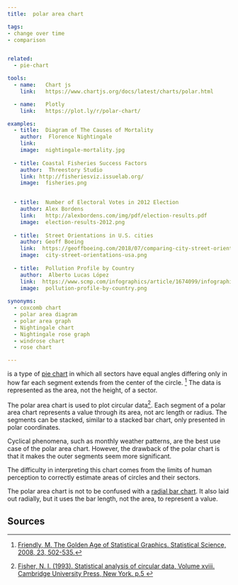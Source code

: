 ```yaml
---
title:  polar area chart 

tags:
- change over time
- comparison


related:
  - pie-chart

tools:
  - name:   Chart js
    link:   https://www.chartjs.org/docs/latest/charts/polar.html

  - name:   Plotly
    link:   https://plot.ly/r/polar-chart/

examples:
  - title:  Diagram of The Causes of Mortality
    author:  Florence Nightingale
    link:   
    image:  nightingale-mortality.jpg
    
  - title: Coastal Fisheries Success Factors
    author:  Threestory Studio
    link: http://fisheriesviz.issuelab.org/
    image:  fisheries.png
  

  - title:  Number of Electoral Votes in 2012 Election
    author: Alex Bordens
    link:   http://alexbordens.com/img/pdf/election-results.pdf
    image:  election-results-2012.png
    
  - title:  Street Orientations in U.S. cities
    author: Geoff Boeing
    link:  https://geoffboeing.com/2018/07/comparing-city-street-orientations/
    image:  city-street-orientations-usa.png
  
  - title:  Pollution Profile by Country
    author:  Alberto Lucas López
    link:  https://www.scmp.com/infographics/article/1674099/infographic-pollution-profile
    image:  pollution-profile-by-country.png
    
synonyms: 
  - coxcomb chart
  - polar area diagram
  - polar area graph
  - Nightingale chart
  - Nightingale rose graph
  - windrose chart
  - rose chart

---
```


is a type of [pie chart](/pie-chart) in which all sectors have equal angles differing only in how far each segment extends from the center of the circle. [^friendly]  The data is represented as the area, not the height, of a sector.

<!--more-->
The polar area chart is used to plot circular data[^fisher]. Each segment of a polar area chart represents a value through its area, not arc length or radius. The segments can be stacked, similar to a stacked bar chart, only presented in polar coordinates.

Cyclical phenomena, such as monthly weather patterns, are the best use case of the polar area chart. However, the drawback of the polar chart is that it makes the outer segments seem more significant. 

The difficulty in interpreting this chart comes from the limits of human perception to correctly estimate areas of circles and their sectors.

The polar area chart is not to be confused with a [radial bar chart](/bar-chart#radial-bar-chart). It also laid out radially, but it uses the bar length, not the area, to represent a value.


## Sources
[^friendly]:[Friendly, M. The Golden Age of Statistical Graphics. Statistical Science, 2008, 23, 502-535.](https://arxiv.org/pdf/0906.3979.pdf)
[^fisher]: [Fisher, N. I. (1993). Statistical analysis of circular data, Volume xviii. Cambridge University Press, New York. p.5 ](https://www.amazon.com/Statistical-Analysis-Circular-Data-Fisher/dp/0521568900)
